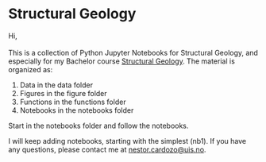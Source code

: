 # Structural Geology
Hi,
\
\
This is a collection of Python Jupyter Notebooks for Structural Geology, and especially for my Bachelor course [Structural Geology](https://www.youtube.com/playlist?list=PL1Oi4O0iZ7iYI4AsAV5JAsYzrB_M96L_y). The material is organized as:

1. Data in the data folder
2. Figures in the figure folder
3. Functions in the functions folder
4. Notebooks in the notebooks folder

Start in the notebooks folder and follow the notebooks.

I will keep adding notebooks, starting with the simplest (nb1). If you have any questions, please contact me at [nestor.cardozo@uis.no](mailto:nestor.cardozo@uis.no).

